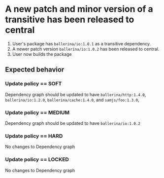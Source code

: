 # A new patch and minor version of a transitive has been released to central

1. User's package has `ballerina/io:1.0.1` as a transitive dependency. 
2. A newer patch version `ballerina/io:1.0.2` has been released to central. 
3. User now builds the package

## Expected behavior

### Update policy == SOFT
Dependency graph should be updated to have `ballerina/http:1.4.0`, `ballerina/io:1.2.0`, `ballerina/cache:1.4.0`, 
 and `samjs/foo:1.3.0`, 
### Update policy == MEDIUM
Dependency graph should be updated to have `ballerina/io:1.0.2`
### Update policy == HARD
No changes to Dependency graph
### Update policy == LOCKED
No changes to Dependency graph
